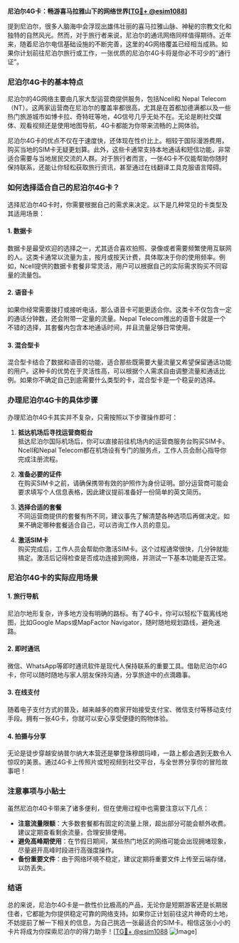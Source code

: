 **尼泊尔4G卡：畅游喜马拉雅山下的网络世界[[TG💪+ @esim1088](https://t.me/s/esim1088)]**

提到尼泊尔，很多人脑海中会浮现出雄伟壮丽的喜马拉雅山脉、神秘的宗教文化和独特的自然风光。然而，对于旅行者来说，尼泊尔的通讯网络同样值得期待。近年来，随着尼泊尔电信基础设施的不断完善，这里的4G网络覆盖已经相当成熟。如果你计划前往尼泊尔旅行或工作，一张优质的尼泊尔4G卡将是你必不可少的“通行证”。

### 尼泊尔4G卡的基本特点

尼泊尔的4G网络主要由几家大型运营商提供服务，包括Ncell和 Nepal Telecom（NT）。这两家运营商在尼泊尔的覆盖率都很高，尤其是在首都加德满都以及一些热门旅游城市如博卡拉、奇特旺等地，4G信号几乎无处不在。无论是刷社交媒体、观看视频还是使用地图导航，4G卡都能为你带来流畅的上网体验。

尼泊尔4G卡的优点不仅在于速度快，还体现在性价比上。相较于国际漫游费用，购买当地的SIM卡无疑更划算。此外，这些卡通常支持本地通话和短信功能，非常适合需要与当地居民交流的人群。对于旅行者而言，一张4G卡不仅能帮助你随时保持联系，还能让你轻松获取旅行资讯，甚至通过在线翻译工具克服语言障碍。

### 如何选择适合自己的尼泊尔4G卡？

选择尼泊尔4G卡时，你需要根据自己的需求来决定。以下是几种常见的卡类型及其适用场景：

#### 1. **数据卡**
数据卡是最受欢迎的选择之一，尤其适合喜欢拍照、录像或者需要频繁使用互联网的人。这类卡通常以流量为主，按月或按天计费，具体取决于你的使用频率。例如，Ncell提供的数据卡套餐非常灵活，用户可以根据自己的实际需求购买不同容量的流量包。

#### 2. **语音卡**
如果你经常需要拨打或接听电话，那么语音卡可能更适合你。这类卡不仅包含一定的通话分钟数，还会附带一定量的流量。Nepal Telecom推出的语音卡就是一个不错的选择，其套餐内包含本地通话时间，并且流量足够日常使用。

#### 3. **混合型卡**
混合型卡结合了数据和语音的功能，适合那些既需要大量流量又希望保留通话功能的用户。这种卡的优势在于灵活性高，可以根据个人需求自由调整流量和通话比例。如果你不确定自己到底需要什么类型的卡，混合型卡是一个稳妥的选择。

### 办理尼泊尔4G卡的具体步骤

办理尼泊尔4G卡其实并不复杂，只需按照以下步骤操作即可：

1. **抵达机场后寻找运营商柜台**  
   抵达尼泊尔国际机场后，你可以直接前往机场内的运营商服务台购买SIM卡。Ncell和Nepal Telecom都在机场设有专门的服务点，工作人员会耐心指导你完成注册流程。

2. **准备必要的证件**  
   在购买SIM卡之前，请确保携带有效的护照作为身份证明。部分运营商可能会要求填写个人信息表格，因此建议提前准备好一份简单的英文简历。

3. **选择合适的套餐**  
   不同运营商提供的套餐有所不同，建议事先了解清楚各种选项后再做决定。如果不确定哪种套餐适合自己，可以咨询工作人员的意见。

4. **激活SIM卡**  
   购买完成后，工作人员会帮助你激活SIM卡。这个过程通常很快，几分钟就能搞定。激活后记得检查是否成功连接到网络，并测试一下基本功能是否正常。

### 尼泊尔4G卡的实际应用场景

#### 1. **旅行导航**
尼泊尔地形复杂，许多地方没有明确的路标。有了4G卡，你可以轻松下载离线地图，比如Google Maps或MapFactor Navigator，随时随地规划路线，避免迷路。

#### 2. **即时通讯**
微信、WhatsApp等即时通讯软件是现代人保持联系的重要工具。借助尼泊尔4G卡，你可以随时随地与家人朋友保持沟通，分享旅途中的点滴趣事。

#### 3. **在线支付**
随着电子支付方式的普及，越来越多的商家开始接受支付宝、微信支付等移动支付手段。拥有一张4G卡，你就可以安心享受便捷的购物体验。

#### 4. **拍摄与分享**
无论是徒步穿越安纳普尔纳大本营还是攀登珠穆朗玛峰，一路上都会遇到无数令人惊叹的美景。通过4G卡上传照片或短视频到社交平台，与全世界分享你的冒险故事吧！

### 注意事项与小贴士

虽然尼泊尔4G卡带来了诸多便利，但在使用过程中也需要注意以下几点：

- **注意流量限额**：大多数套餐都有固定的流量上限，超出部分可能会额外收费。建议定期查看剩余流量，合理安排使用。
- **避免高峰期使用**：在节假日期间，某些热门地区的网络可能会出现拥堵现象，尽量避开高峰时段进行高强度操作。
- **备份重要文件**：由于网络环境不稳定，建议定期将重要文件上传至云端存储，以防丢失。

### 结语

总的来说，尼泊尔4G卡是一款性价比极高的产品，无论你是短期游客还是长期居住者，它都能为你提供稳定可靠的网络支持。如果你正计划前往这片神奇的土地，不妨提前了解一下相关的信息，为自己挑选一张最适合的SIM卡。相信这张小小的卡片将成为你探索尼泊尔的得力助手！[[TG💪+ @esim1088](https://t.me/s/esim1088) ![Image](https://i.postimg.cc/4NQfJmqS/Snipaste-2025-05-13-00-14-12.png)]